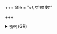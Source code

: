+++
title = "०६ यां त्वा देवा"

+++
<details><summary>मूलम् (GR)</summary>

यां त्वा देवा अजनयन्त विश्व  
इषुं कृण्वाना असनाय तृष्वीम् ।  
सा नो मृड विदथे गृणाना  
मित्रस्य च वरुणस्य प्रशिष्टौ ॥
</details>